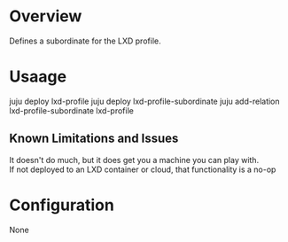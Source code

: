 # Overview

Defines a subordinate for the LXD profile.

# Usaage

juju deploy lxd-profile
juju deploy lxd-profile-subordinate
juju add-relation lxd-profile-subordinate lxd-profile

## Known Limitations and Issues

It doesn't do much, but it does get you a machine you can play with.  
If not deployed to an LXD container or cloud, that functionality is a no-op

# Configuration

None
